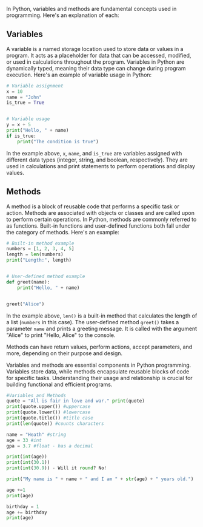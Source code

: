 In Python, variables and methods are fundamental concepts used in programming. Here's an explanation of each:

## Variables

A variable is a named storage location used to store data or values in a program. It acts as a placeholder for data that can be accessed, modified, or used in calculations throughout the program. Variables in Python are dynamically typed, meaning their data type can change during program execution. Here's an example of variable usage in Python:

```python
# Variable assignment
x = 10
name = "John"
is_true = True


# Variable usage
y = x + 5
print("Hello, " + name)
if is_true:
    print("The condition is true")
```


In the example above, `x`, `name`, and `is_true` are variables assigned with different data types (integer, string, and boolean, respectively). They are used in calculations and print statements to perform operations and display values.

## Methods

A method is a block of reusable code that performs a specific task or action. Methods are associated with objects or classes and are called upon to perform certain operations. In Python, methods are commonly referred to as functions. Built-in functions and user-defined functions both fall under the category of methods. Here's an example:

```python
# Built-in method example
numbers = [1, 2, 3, 4, 5]
length = len(numbers)
print("Length:", length)


# User-defined method example
def greet(name):
    print("Hello, " + name)


greet("Alice")
```

In the example above, `len()` is a built-in method that calculates the length of a list (`numbers` in this case). The user-defined method `greet()` takes a parameter `name` and prints a greeting message. It is called with the argument "Alice" to print "Hello, Alice" to the console.

Methods can have return values, perform actions, accept parameters, and more, depending on their purpose and design.

Variables and methods are essential components in Python programming. Variables store data, while methods encapsulate reusable blocks of code for specific tasks. Understanding their usage and relationship is crucial for building functional and efficient programs.  


```python
#Variables and Methods 
quote = "All is fair in love and war." print(quote) 
print(quote.upper()) #uppercase 
print(quote.lower()) #lowercase 
print(quote.title()) #title case 
print(len(quote)) #counts characters 

name = "Heath" #string 
age = 33 #int 
gpa = 3.7 #float - has a decimal

print(int(age)) 
print(int(30.1)) 
print(int(30.9)) - Will it round? No! 

print("My name is " + name + " and I am " + str(age) + " years old.")

age +=1 
print(age) 

birthday = 1 
age += birthday 
print(age)
```